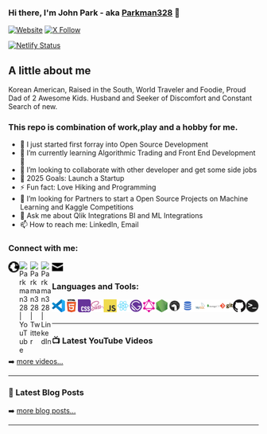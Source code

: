 ### Hi there, I'm John Park - aka [Parkman328][website] 👋
[![Website](https://img.shields.io/website?label=johnpark.io&style=for-the-badge&url=https://johnpark.io/)](https://johnpark.io)
[![X Follow](https://img.shields.io/twitter/follow/jpark328?color=1DA1F2&logo=twitter&style=for-the-badge)](https://x.com/jpark328)

[![Netlify Status](https://api.netlify.com/api/v1/badges/cd957574-9bf4-4aa1-9de2-f793c8757291/deploy-status)](https://app.netlify.com/projects/parkman328/deploys)

## A little about me

Korean American, Raised in the South, World Traveler and Foodie, Proud Dad of 2 Awesome Kids. Husband and Seeker of Discomfort and Constant Search of new.

### This repo is combination of work,play and a hobby for me.

- 🔭 I just started first forray into Open Source Development
- 🌱 I’m currently learning Algorithmic Trading and Front End Development 🤣
- 👯 I’m looking to collaborate with other developer and get some side jobs
- 🥅 2025 Goals: Launch a Startup
- ⚡ Fun fact: Love Hiking and Programming
- 🤔 I’m looking for Partners to start a Open Source Projects on Machine Learning and Kaggle Competitions
- 💬 Ask me about Qlik Integrations BI and ML Integrations
- 📫 How to reach me: LinkedIn, Email

### Connect with me:

[<img align="left" alt="johnpark.io" width="22px" src="https://raw.githubusercontent.com/iconic/open-iconic/master/svg/globe.svg" />][website]
[<img align="left" alt="Parkman328 | YouTube" width="22px" src="https://cdn.jsdelivr.net/npm/simple-icons@v3/icons/youtube.svg" />][youtube-work]
[<img align="left" alt="Parkman328 | Twitter" width="22px" src="https://cdn.jsdelivr.net/npm/simple-icons@v3/icons/twitter.svg" />][twitter]
[<img align="left" alt="Parkman328 | LinkedIn" width="22px" src="https://cdn.jsdelivr.net/npm/simple-icons@v3/icons/linkedin.svg" />][linkedin]
[<img align="left" alt="Parkman328 | LinkedIn" width="22px" src="https://raw.githubusercontent.com/iconic/open-iconic/master/svg/envelope-closed.svg" />][linkedin]
<br />

### Languages and Tools:

[<img align="left" alt="Visual Studio Code" width="26px" src="https://raw.githubusercontent.com/github/explore/80688e429a7d4ef2fca1e82350fe8e3517d3494d/topics/visual-studio-code/visual-studio-code.png" />][website]
[<img align="left" alt="HTML5" width="26px" src="https://raw.githubusercontent.com/github/explore/80688e429a7d4ef2fca1e82350fe8e3517d3494d/topics/html/html.png" />][website]
[<img align="left" alt="CSS3" width="26px" src="https://raw.githubusercontent.com/github/explore/80688e429a7d4ef2fca1e82350fe8e3517d3494d/topics/css/css.png" />][website]
[<img align="left" alt="Sass" width="26px" src="https://raw.githubusercontent.com/github/explore/80688e429a7d4ef2fca1e82350fe8e3517d3494d/topics/sass/sass.png" />][website]
[<img align="left" alt="JavaScript" width="26px" src="https://raw.githubusercontent.com/github/explore/80688e429a7d4ef2fca1e82350fe8e3517d3494d/topics/javascript/javascript.png" />][website]
[<img align="left" alt="React" width="26px" src="https://raw.githubusercontent.com/github/explore/80688e429a7d4ef2fca1e82350fe8e3517d3494d/topics/react/react.png" />][website]
[<img align="left" alt="Gatsby" width="26px" src="https://raw.githubusercontent.com/github/explore/e94815998e4e0713912fed477a1f346ec04c3da2/topics/gatsby/gatsby.png" />][website]
[<img align="left" alt="GraphQL" width="26px" src="https://raw.githubusercontent.com/github/explore/80688e429a7d4ef2fca1e82350fe8e3517d3494d/topics/graphql/graphql.png" />][website]
[<img align="left" alt="Node.js" width="26px" src="https://raw.githubusercontent.com/github/explore/80688e429a7d4ef2fca1e82350fe8e3517d3494d/topics/nodejs/nodejs.png" />][website]
[<img align="left" alt="Deno" width="26px" src="https://raw.githubusercontent.com/github/explore/361e2821e2dea67711cde99c9c40ed357061cf27/topics/deno/deno.png"/>][website]
[<img align="left" alt="SQL" width="26px" src="https://raw.githubusercontent.com/github/explore/80688e429a7d4ef2fca1e82350fe8e3517d3494d/topics/sql/sql.png" />][website]
[<img align="left" alt="MySQL" width="26px" src="https://raw.githubusercontent.com/github/explore/80688e429a7d4ef2fca1e82350fe8e3517d3494d/topics/mysql/mysql.png" />][website]
[<img align="left" alt="MongoDB" width="26px" src="https://raw.githubusercontent.com/github/explore/80688e429a7d4ef2fca1e82350fe8e3517d3494d/topics/mongodb/mongodb.png" />][website]
[<img align="left" alt="Git" width="26px" src="https://raw.githubusercontent.com/github/explore/80688e429a7d4ef2fca1e82350fe8e3517d3494d/topics/git/git.png" />][website]
[<img align="left" alt="GitHub" width="26px" src="https://raw.githubusercontent.com/github/explore/78df643247d429f6cc873026c0622819ad797942/topics/github/github.png" />][website]
[<img align="left" alt="Terminal" width="26px" src="https://raw.githubusercontent.com/github/explore/80688e429a7d4ef2fca1e82350fe8e3517d3494d/topics/terminal/terminal.png" />][website]

<br />
<br />

---

### 📺 Latest YouTube Videos

<!-- YOUTUBE:START -->
<!-- YOUTUBE:END -->

➡️ [more videos...](https://youtube.com/codestackr)

---

### 📕 Latest Blog Posts

<!-- BLOG-POST-LIST:START -->
<!-- BLOG-POST-LIST:END -->

➡️ [more blog posts...](https://johnpark.io)

---

[website]: https://johnpark.io
[slideshare]: https://www2.slideshare.net/parkman328
[twitter]: https://twitter.com/jpark328
[youtube-personal]: https://www.youtube.com/channel/UCdmNpdgz3hq80AYt3xPBs5Q
[youtube-work]: https://www.youtube.com/channel/UCEy0m6cQMXUO5qqrUnOewfQ
[linkedin]: https://www.linkedin.com/in/jpark328/
